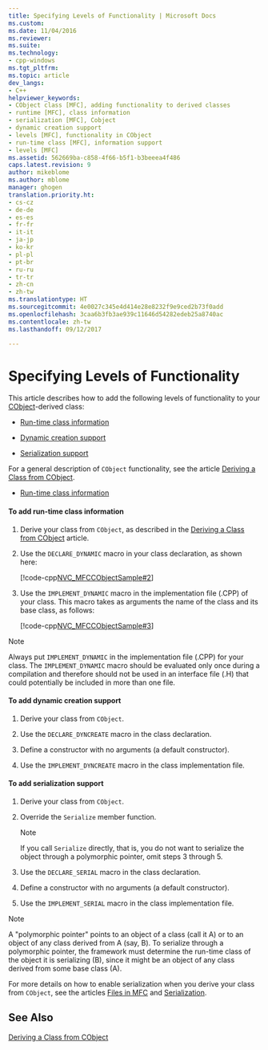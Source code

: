 ```yaml
---
title: Specifying Levels of Functionality | Microsoft Docs
ms.custom: 
ms.date: 11/04/2016
ms.reviewer: 
ms.suite: 
ms.technology:
- cpp-windows
ms.tgt_pltfrm: 
ms.topic: article
dev_langs:
- C++
helpviewer_keywords:
- CObject class [MFC], adding functionality to derived classes
- runtime [MFC], class information
- serialization [MFC], Cobject
- dynamic creation support
- levels [MFC], functionality in CObject
- run-time class [MFC], information support
- levels [MFC]
ms.assetid: 562669ba-c858-4f66-b5f1-b3beeea4f486
caps.latest.revision: 9
author: mikeblome
ms.author: mblome
manager: ghogen
translation.priority.ht:
- cs-cz
- de-de
- es-es
- fr-fr
- it-it
- ja-jp
- ko-kr
- pl-pl
- pt-br
- ru-ru
- tr-tr
- zh-cn
- zh-tw
ms.translationtype: HT
ms.sourcegitcommit: 4e0027c345e4d414e28e8232f9e9ced2b73f0add
ms.openlocfilehash: 3caa6b3fb3ae939c11646d54282edeb25a8740ac
ms.contentlocale: zh-tw
ms.lasthandoff: 09/12/2017

---
```

# <a name="specifying-levels-of-functionality"></a>Specifying Levels of Functionality
This article describes how to add the following levels of functionality to your [CObject](../mfc/reference/cobject-class.md)-derived class:  
  
-   [Run-time class information](#_core_to_add_run.2d.time_class_information)  
  
-   [Dynamic creation support](#_core_to_add_dynamic_creation_support)  
  
-   [Serialization support](#_core_to_add_serialization_support)  
  
 For a general description of `CObject` functionality, see the article [Deriving a Class from CObject](../mfc/deriving-a-class-from-cobject.md).  
  
-   [Run-time class information](#_core_to_add_run.2d.time_class_information)  
#### <a name="_core_to_add_run.2d.time_class_information"></a> To add run-time class information  
  
1.  Derive your class from `CObject`, as described in the [Deriving a Class from CObject](../mfc/deriving-a-class-from-cobject.md) article.  
  
2.  Use the `DECLARE_DYNAMIC` macro in your class declaration, as shown here:  
  
     [!code-cpp[NVC_MFCCObjectSample#2](../mfc/codesnippet/cpp/specifying-levels-of-functionality_1.h)]  
  
3.  Use the `IMPLEMENT_DYNAMIC` macro in the implementation file (.CPP) of your class. This macro takes as arguments the name of the class and its base class, as follows:  
  
     [!code-cpp[NVC_MFCCObjectSample#3](../mfc/codesnippet/cpp/specifying-levels-of-functionality_2.cpp)]  
  
> [!NOTE]
>  Always put `IMPLEMENT_DYNAMIC` in the implementation file (.CPP) for your class. The `IMPLEMENT_DYNAMIC` macro should be evaluated only once during a compilation and therefore should not be used in an interface file (.H) that could potentially be included in more than one file.  
  
#### <a name="_core_to_add_dynamic_creation_support"></a> To add dynamic creation support  
  
1.  Derive your class from `CObject`.  
  
2.  Use the `DECLARE_DYNCREATE` macro in the class declaration.  
  
3.  Define a constructor with no arguments (a default constructor).  
  
4.  Use the `IMPLEMENT_DYNCREATE` macro in the class implementation file.  
  
#### <a name="_core_to_add_serialization_support"></a> To add serialization support  
  
1.  Derive your class from `CObject`.  
  
2.  Override the `Serialize` member function.  
  
    > [!NOTE]
    >  If you call `Serialize` directly, that is, you do not want to serialize the object through a polymorphic pointer, omit steps 3 through 5.  
  
3.  Use the `DECLARE_SERIAL` macro in the class declaration.  
  
4.  Define a constructor with no arguments (a default constructor).  
  
5.  Use the `IMPLEMENT_SERIAL` macro in the class implementation file.  
  
> [!NOTE]
>  A "polymorphic pointer" points to an object of a class (call it A) or to an object of any class derived from A (say, B). To serialize through a polymorphic pointer, the framework must determine the run-time class of the object it is serializing (B), since it might be an object of any class derived from some base class (A).  
  
 For more details on how to enable serialization when you derive your class from `CObject`, see the articles [Files in MFC](../mfc/files-in-mfc.md) and [Serialization](../mfc/serialization-in-mfc.md).  
  
## <a name="see-also"></a>See Also  
 [Deriving a Class from CObject](../mfc/deriving-a-class-from-cobject.md)

